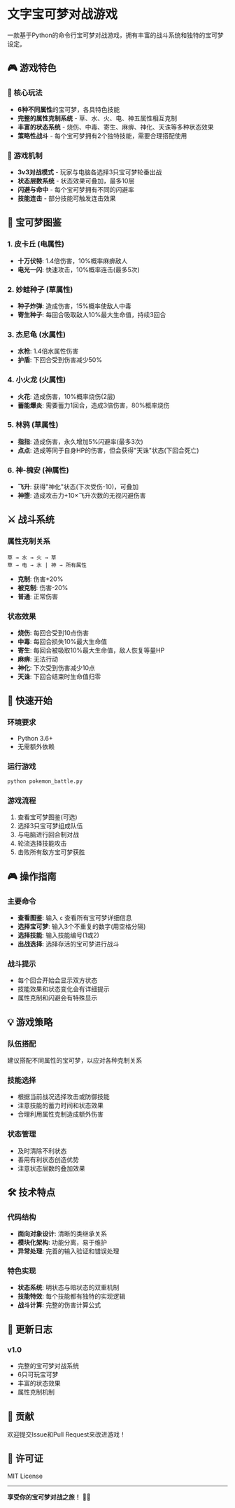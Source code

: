 # 文字宝可梦对战游戏

一款基于Python的命令行宝可梦对战游戏，拥有丰富的战斗系统和独特的宝可梦设定。

## 🎮 游戏特色

### 🌟 核心玩法
- **6种不同属性**的宝可梦，各具特色技能
- **完整的属性克制系统** - 草、水、火、电、神五属性相互克制
- **丰富的状态系统** - 烧伤、中毒、寄生、麻痹、神化、天诛等多种状态效果
- **策略性战斗** - 每个宝可梦拥有2个独特技能，需要合理搭配使用

### 🎯 游戏机制
- **3v3对战模式** - 玩家与电脑各选择3只宝可梦轮番出战
- **状态层数系统** - 状态效果可叠加，最多10层
- **闪避与命中** - 每个宝可梦拥有不同的闪避率
- **技能连击** - 部分技能可触发连击效果

## 🐉 宝可梦图鉴

### 1. 皮卡丘 (电属性)
- **十万伏特**: 1.4倍伤害，10%概率麻痹敌人
- **电光一闪**: 快速攻击，10%概率连击(最多5次)

### 2. 妙蛙种子 (草属性)  
- **种子炸弹**: 造成伤害，15%概率使敌人中毒
- **寄生种子**: 每回合吸取敌人10%最大生命值，持续3回合

### 3. 杰尼龟 (水属性)
- **水枪**: 1.4倍水属性伤害
- **护盾**: 下回合受到伤害减少50%

### 4. 小火龙 (火属性)
- **火花**: 造成伤害，10%概率烧伤(2层)
- **蓄能爆炎**: 需要蓄力1回合，造成3倍伤害，80%概率烧伤

### 5. 林鸦 (草属性)
- **指指**: 造成伤害，永久增加5%闪避率(最多3次)
- **点点**: 造成等同于自身HP的伤害，但会获得"天诛"状态(下回合死亡)

### 6. 神-槐安 (神属性)
- **飞升**: 获得"神化"状态(下次受伤-10)，可叠加
- **神堕**: 造成攻击力+10×飞升次数的无视闪避伤害

## ⚔️ 战斗系统

### 属性克制关系
```
草 → 水 → 火 → 草
草 → 电 → 水 | 神 → 所有属性
```
- **克制**: 伤害+20%
- **被克制**: 伤害-20%
- **普通**: 正常伤害

### 状态效果
- **烧伤**: 每回合受到10点伤害
- **中毒**: 每回合损失10%最大生命值  
- **寄生**: 每回合被吸取10%最大生命值，敌人恢复等量HP
- **麻痹**: 无法行动
- **神化**: 下次受到伤害减少10点
- **天诛**: 下回合结束时生命值归零

## 🚀 快速开始

### 环境要求
- Python 3.6+
- 无需额外依赖

### 运行游戏
```bash
python pokemon_battle.py
```

### 游戏流程
1. 查看宝可梦图鉴(可选)
2. 选择3只宝可梦组成队伍
3. 与电脑进行回合制对战
4. 轮流选择技能攻击
5. 击败所有敌方宝可梦获胜

## 🎮 操作指南

### 主要命令
- **查看图鉴**: 输入 `c` 查看所有宝可梦详细信息
- **选择宝可梦**: 输入3个不重复的数字(用空格分隔)
- **选择技能**: 输入技能编号(1或2)
- **出战选择**: 选择存活的宝可梦进行战斗

### 战斗提示
- 每个回合开始会显示双方状态
- 技能效果和状态变化会有详细提示
- 属性克制和闪避会有特殊显示

## 💡 游戏策略

### 队伍搭配
建议搭配不同属性的宝可梦，以应对各种克制关系

### 技能选择
- 根据当前战况选择攻击或防御技能
- 注意技能的蓄力时间和状态效果
- 合理利用属性克制造成额外伤害

### 状态管理
- 及时清除不利状态
- 善用有利状态创造优势
- 注意状态层数的叠加效果

## 🛠️ 技术特点

### 代码结构
- **面向对象设计**: 清晰的类继承关系
- **模块化架构**: 功能分离，易于维护
- **异常处理**: 完善的输入验证和错误处理

### 特色实现
- **状态系统**: 明状态与暗状态的双重机制
- **技能特效**: 每个技能都有独特的实现逻辑
- **战斗计算**: 完整的伤害计算公式

## 🎉 更新日志

### v1.0
- 完整的宝可梦对战系统
- 6只可玩宝可梦
- 丰富的状态效果
- 属性克制机制

## 🤝 贡献

欢迎提交Issue和Pull Request来改进游戏！

## 📄 许可证

MIT License

---

**享受你的宝可梦对战之旅！** 🎯✨